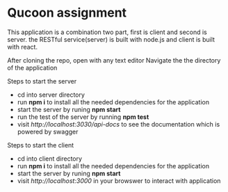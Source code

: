Qucoon assignment
==================================================================

This application is a combination two part, first is client and second is server. the RESTful service(server) is built with node.js and client is built with react.

After cloning the repo, open with any text editor
Navigate the the directory of the application 

Steps to start the server
*   cd into server directory       
*   run **npm i** to install all the needed dependencies for the application
*   start the server by runing **npm start**
*   run the test of the server by running **npm test**
*   visit _http://localhost:3030/api-docs_ to see the documentation which is powered by swagger

Steps to start the client 
*   cd into client directory 
*   run **npm i** to install all the needed dependencies for the application
*   start the server by runing **npm start**
*   visit _http://localhost:3000_ in your browswer to interact with application
